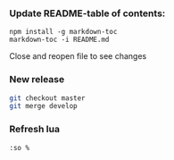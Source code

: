 ### Update README-table of contents:

```
npm install -g markdown-toc
markdown-toc -i README.md
```

Close and reopen file to see changes

### New release

```sh
git checkout master
git merge develop
```

### Refresh lua

```
:so %
```
